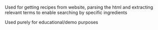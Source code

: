 Used for getting recipes from website, parsing the html and extracting relevant terms to enable searching by specific ingredients

Used purely for educational/demo purposes